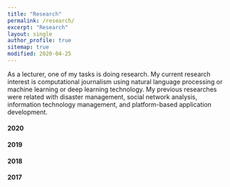 ```yaml
---
title: "Research"
permalink: /research/
excerpt: "Research"
layout: single
author_profile: true
sitemap: true
modified: 2020-04-25
---
```


As a lecturer, one of my tasks is doing research. My current research interest is computational journalism using natural language processing or machine learning or deep learning technology. My previous researches were related with disaster management, social network analysis, information technology management, and platform-based application development.

#### 2020

#### 2019

#### 2018

#### 2017

